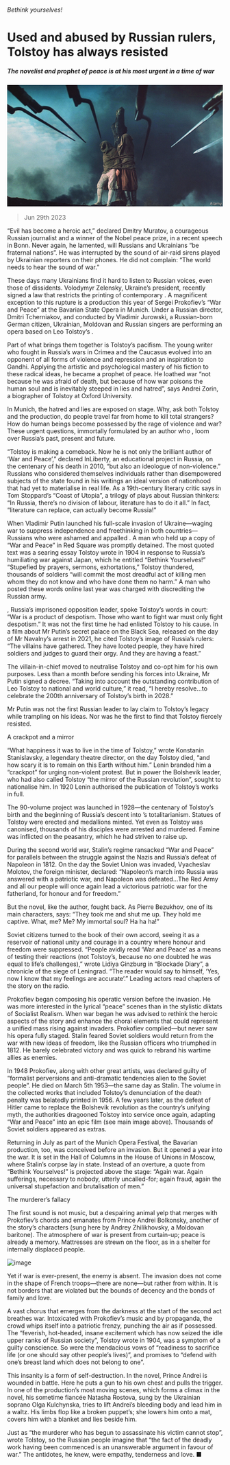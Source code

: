 ###### Bethink yourselves!

# Used and abused by Russian rulers, Tolstoy has always resisted 

##### The novelist and prophet of peace is at his most urgent in a time of war 

![image](images/20230701_CUP004.jpg) 

> Jun 29th 2023 

“Evil has become a heroic act,” declared Dmitry Muratov, a courageous Russian journalist and a winner of the Nobel peace prize, in a recent speech in Bonn. Never again, he lamented, will Russians and Ukrainians “be fraternal nations”. He was interrupted by the sound of air-raid sirens played by Ukrainian reporters on their phones. He did not complain: “The world needs to hear the sound of war.”

These days many Ukrainians find it hard to listen to Russian voices, even those of dissidents. Volodymyr Zelensky, Ukraine’s president, recently signed a law that restricts the printing of contemporary . A magnificent exception to this rupture is a production this year of Sergei Prokofiev’s “War and Peace” at the Bavarian State Opera in Munich. Under a Russian director, Dmitri Tcherniakov, and conducted by Vladimir Jurowski, a Russian-born German citizen, Ukrainian, Moldovan and Russian singers are performing an opera based on Leo Tolstoy’s . 

Part of what brings them together is Tolstoy’s pacifism. The young writer who fought in Russia’s wars in Crimea and the Caucasus evolved into an opponent of all forms of violence and repression and an inspiration to Gandhi. Applying the artistic and psychological mastery of his fiction to these radical ideas, he became a prophet of peace. He loathed war “not because he was afraid of death, but because of how war poisons the human soul and is inevitably steeped in lies and hatred”, says Andrei Zorin, a biographer of Tolstoy at Oxford University. 

In Munich, the hatred and lies are exposed on stage. Why, ask both Tolstoy and the production, do people travel far from home to kill total strangers? How do human beings become possessed by the rage of violence and war? These urgent questions, immortally formulated by an author who , loom over Russia’s past, present and future. 

“Tolstoy is making a comeback. Now he is not only the brilliant author of ‘War and Peace’,” declared InLiberty, an educational project in Russia, on the centenary of his death in 2010, “but also an ideologue of non-violence.” Russians who considered themselves individuals rather than disempowered subjects of the state found in his writings an ideal version of nationhood that had yet to materialise in real life. As a 19th-century literary critic says in Tom Stoppard’s “Coast of Utopia”, a trilogy of plays about Russian thinkers: “In Russia, there’s no division of labour, literature has to do it all.” In fact, “literature can replace, can actually become Russia!”

When Vladimir Putin launched his full-scale invasion of Ukraine—waging war to suppress independence and freethinking in both countries—Russians who were ashamed and appalled . A man who held up a copy of “War and Peace” in Red Square was promptly detained. The most quoted text was a searing essay Tolstoy wrote in 1904 in response to Russia’s humiliating war against Japan, which he entitled “Bethink Yourselves!” “Stupefied by prayers, sermons, exhortations,” Tolstoy thundered, thousands of soldiers “will commit the most dreadful act of killing men whom they do not know and who have done them no harm.” A man who posted these words online last year was charged with discrediting the Russian army.

, Russia’s imprisoned opposition leader, spoke Tolstoy’s words in court: “War is a product of despotism. Those who want to fight war must only fight despotism.” It was not the first time he had enlisted Tolstoy to his cause. In a film about Mr Putin’s secret palace on the Black Sea, released on the day of Mr Navalny’s arrest in 2021, he cited Tolstoy’s image of Russia’s rulers: “The villains have gathered. They have looted people, they have hired soldiers and judges to guard their orgy. And they are having a feast.”

The villain-in-chief moved to neutralise Tolstoy and co-opt him for his own purposes. Less than a month before sending his forces into Ukraine, Mr Putin signed a decree. “Taking into account the outstanding contribution of Leo Tolstoy to national and world culture,” it read, “I hereby resolve…to celebrate the 200th anniversary of Tolstoy’s birth in 2028.” 

Mr Putin was not the first Russian leader to lay claim to Tolstoy’s legacy while trampling on his ideas. Nor was he the first to find that Tolstoy fiercely resisted.

A crackpot and a mirror

“What happiness it was to live in the time of Tolstoy,” wrote Konstanin Stanislavsky, a legendary theatre director, on the day Tolstoy died, “and how scary it is to remain on this Earth without him.” Lenin branded him a “crackpot” for urging non-violent protest. But in power the Bolshevik leader, who had also called Tolstoy “the mirror of the Russian revolution”, sought to nationalise him. In 1920 Lenin authorised the publication of Tolstoy’s works in full.

The 90-volume project was launched in 1928—the centenary of Tolstoy’s birth and the beginning of Russia’s descent into ’s totalitarianism. Statues of Tolstoy were erected and medallions minted. Yet even as Tolstoy was canonised, thousands of his disciples were arrested and murdered. Famine was inflicted on the peasantry, which he had striven to raise up. 

During the second world war, Stalin’s regime ransacked “War and Peace” for parallels between the struggle against the Nazis and Russia’s defeat of Napoleon in 1812. On the day the Soviet Union was invaded, Vyacheslav Molotov, the foreign minister, declared: “Napoleon’s march into Russia was answered with a patriotic war, and Napoleon was defeated…The Red Army and all our people will once again lead a victorious patriotic war for the fatherland, for honour and for freedom.” 

But the novel, like the author, fought back. As Pierre Bezukhov, one of its main characters, says: “They took me and shut me up. They hold me captive. What, me? Me? My immortal soul? Ha ha ha!” 

Soviet citizens turned to the book of their own accord, seeing it as a reservoir of national unity and courage in a country where honour and freedom were suppressed. “People avidly read ‘War and Peace’ as a means of testing their reactions (not Tolstoy’s, because no one doubted he was equal to life’s challenges),” wrote Lidiya Ginzburg in “Blockade Diary”, a chronicle of the siege of Leningrad. “The reader would say to himself, ‘Yes, now I know that my feelings are accurate’.” Leading actors read chapters of the story on the radio.

Prokofiev began composing his operatic version before the invasion. He was more interested in the lyrical “peace” scenes than in the stylistic diktats of Socialist Realism. When war began he was advised to rethink the heroic aspects of the story and enhance the choral elements that could represent a unified mass rising against invaders. Prokofiev complied—but never saw his opera fully staged. Stalin feared Soviet soldiers would return from the war with new ideas of freedom, like the Russian officers who triumphed in 1812. He barely celebrated victory and was quick to rebrand his wartime allies as enemies. 

In 1948 Prokofiev, along with other great artists, was declared guilty of “formalist perversions and anti-dramatic tendencies alien to the Soviet people”. He died on March 5th 1953—the same day as Stalin. The volume in the collected works that included Tolstoy’s denunciation of the death penalty was belatedly printed in 1956. A few years later, as the defeat of Hitler came to replace the Bolshevik revolution as the country’s unifying myth, the authorities dragooned Tolstoy into service once again, adapting “War and Peace” into an epic film (see main image above). Thousands of Soviet soldiers appeared as extras. 

Returning in July as part of the Munich Opera Festival, the Bavarian production, too, was conceived before an invasion. But it opened a year into the war. It is set in the Hall of Columns in the House of Unions in Moscow, where Stalin’s corpse lay in state. Instead of an overture, a quote from “Bethink Yourselves!” is projected above the stage: “Again war. Again sufferings, necessary to nobody, utterly uncalled-for; again fraud, again the universal stupefaction and brutalisation of men.” 

The murderer’s fallacy

The first sound is not music, but a despairing animal yelp that merges with Prokofiev’s chords and emanates from Prince Andrei Bolkonsky, another of the story’s characters (sung here by Andrey Zhilikhovsky, a Moldovan baritone). The atmosphere of war is present from curtain-up; peace is already a memory. Mattresses are strewn on the floor, as in a shelter for internally displaced people. 

![image](images/20230701_CUP005.jpg) 


Yet if war is ever-present, the enemy is absent. The invasion does not come in the shape of French troops—there are none—but rather from within. It is not borders that are violated but the bounds of decency and the bonds of family and love.

A vast chorus that emerges from the darkness at the start of the second act breathes war. Intoxicated with Prokofiev’s music and by propaganda, the crowd whips itself into a patriotic frenzy, punching the air as if possessed. The “feverish, hot-headed, insane excitement which has now seized the idle upper ranks of Russian society”, Tolstoy wrote in 1904, was a symptom of a guilty conscience. So were the mendacious vows of “readiness to sacrifice life (or one should say other people’s lives)”, and promises to “defend with one’s breast land which does not belong to one”.

This insanity is a form of self-destruction. In the novel, Prince Andrei is wounded in battle. Here he puts a gun to his own chest and pulls the trigger. In one of the production’s most moving scenes, which forms a climax in the novel, his sometime fiancée Natasha Rostova, sung by the Ukrainian soprano Olga Kulchynska, tries to lift Andrei’s bleeding body and lead him in a waltz. His limbs flop like a broken puppet’s; she lowers him onto a mat, covers him with a blanket and lies beside him.

Just as “the murderer who has begun to assassinate his victim cannot stop”, wrote Tolstoy, so the Russian people imagine that “the fact of the deadly work having been commenced is an unanswerable argument in favour of war.” The antidotes, he knew, were empathy, tenderness and love. ■


